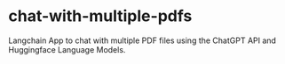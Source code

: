 # chat-with-multiple-pdfs
 Langchain App to chat with multiple PDF files using the ChatGPT API and Huggingface Language Models.
